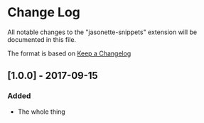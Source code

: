 # Change Log
All notable changes to the "jasonette-snippets" extension will be documented in this file.

The format is based on [Keep a Changelog](http://keepachangelog.com/en/1.0.0/)

## [1.0.0] - 2017-09-15
### Added
- The whole thing